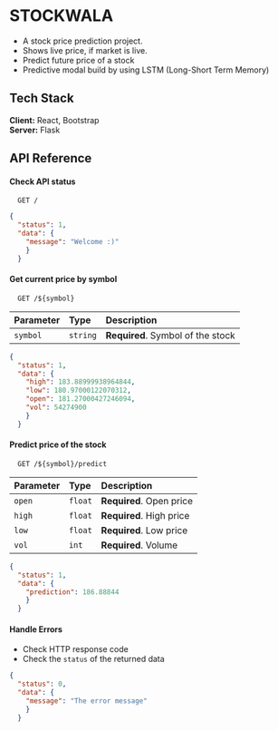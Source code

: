 # STOCKWALA

* A stock price prediction project.
* Shows live price, if market is live.
* Predict future price of a stock
* Predictive modal build by using LSTM (Long-Short Term Memory)



## Tech Stack

**Client:** React, Bootstrap\
**Server:** Flask



## API Reference

#### Check API status

```http
  GET /
```

```json
{
  "status": 1,
  "data": {
    "message": "Welcome :)"
    }
  }
```



#### Get current price by symbol

```http
  GET /${symbol}
```

| Parameter | Type     | Description                       |
| :-------- | :------- | :-------------------------------- |
| `symbol`      | `string` | **Required**. Symbol of the stock |


```json
{
  "status": 1,
  "data": {
    "high": 183.88999938964844,
    "low": 180.97000122070312,
    "open": 181.27000427246094,
    "vol": 54274900
    }
  }
```



#### Predict price of the stock

```http
  GET /${symbol}/predict
```

| Parameter | Type     | Description                       |
| :-------- | :------- | :-------------------------------- |
| `open`      | `float` | **Required**. Open price |
| `high`      | `float` | **Required**. High price |
| `low`      | `float` | **Required**. Low price |
| `vol`      | `int` | **Required**. Volume  |


```json
{
  "status": 1,
  "data": {
    "prediction": 186.88844
    }
  }
```


#### Handle Errors
- Check HTTP response code
- Check the `status` of the returned data 
```json
{
  "status": 0,
  "data": {
    "message": "The error message"
    }
  }
```
